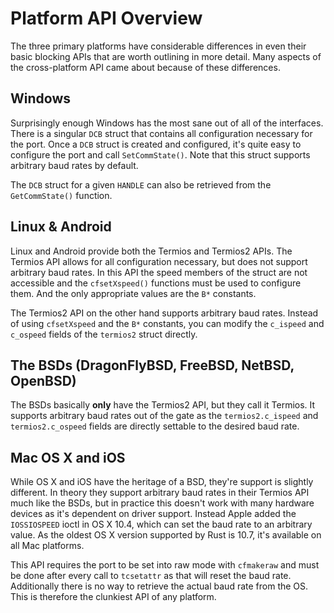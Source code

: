# Platform API Overview

The three primary platforms have considerable differences in even their basic blocking APIs that are worth outlining in more detail. Many aspects of the cross-platform API came about because of these differences.

## Windows

Surprisingly enough Windows has the most sane out of all of the interfaces. There is a singular `DCB` struct that contains all configuration necessary for the port. Once a `DCB` struct is created and configured, it's quite easy to configure the port and call `SetCommState()`. Note that this struct supports arbitrary baud rates by default.

The `DCB` struct for a given `HANDLE` can also be retrieved from the `GetCommState()` function.

## Linux & Android

Linux and Android provide both the Termios and Termios2 APIs. The Termios API allows for all configuration necessary, but does not support arbitrary baud rates. In this API the speed members of the struct are not accessible and the `cfsetXspeed()` functions must be used to configure them. And the only appropriate values are the `B*` constants.

The Termios2 API on the other hand supports arbitrary baud rates. Instead of using `cfsetXspeed` and the `B*` constants, you can modify the `c_ispeed` and `c_ospeed` fields of the `termios2` struct directly.

## The BSDs (DragonFlyBSD, FreeBSD, NetBSD, OpenBSD)

The BSDs basically **only** have the Termios2 API, but they call it Termios. It supports arbitrary baud rates out of the gate as the `termios2.c_ispeed` and `termios2.c_ospeed` fields are directly settable to the desired baud rate.

## Mac OS X and iOS

While OS X and iOS have the heritage of a BSD, they're support is slightly different. In theory they support arbitrary baud rates in their Termios API much like the BSDs, but in practice this doesn't work with many hardware devices as it's dependent on driver support. Instead Apple added the `IOSSIOSPEED` ioctl in OS X 10.4, which can set the baud rate to an arbitrary value. As the oldest OS X version supported by Rust is 10.7, it's available on all Mac platforms.

This API requires the port to be set into raw mode with `cfmakeraw` and must be done after every call to `tcsetattr` as that will reset the baud rate. Additionally there is no way to retrieve the actual baud rate from the OS. This is therefore the clunkiest API of any platform.